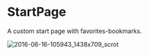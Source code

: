 # StartPage
A custom start page with favorites-bookmarks.

![2016-06-16-105943_1438x709_scrot](https://cloud.githubusercontent.com/assets/6069054/17184401/8edabce6-5434-11e6-9e2e-9a8ce304928b.png)
